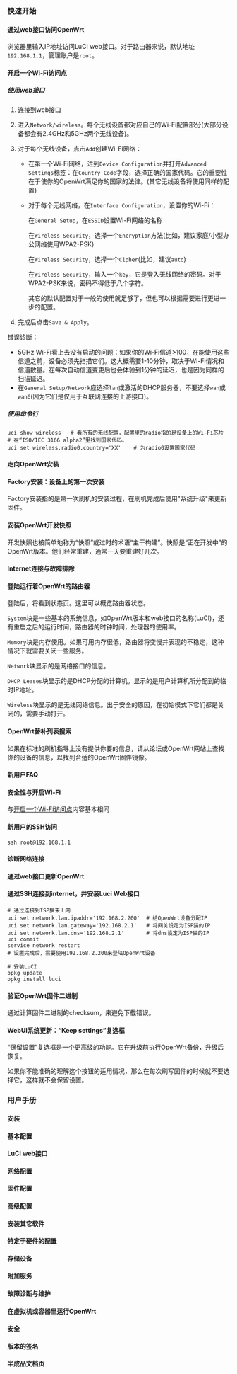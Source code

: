 ### 快速开始

#### 通过web接口访问OpenWrt

浏览器里输入IP地址访问LuCI web接口。对于路由器来说，默认地址`192.168.1.1`，管理账户是`root`。

#### 开启一个Wi-Fi访问点

##### 使用web接口

1. 连接到web接口

2. 进入`Network/wireless`。每个无线设备都对应自己的Wi-Fi配置部分(大部分设备都会有2.4GHz和5GHz两个无线设备)。

3. 对于每个无线设备，点击`Add`创建Wi-Fi网络：

   - 在第一个Wi-Fi网络，进到`Device Configuration`并打开`Advanced Settings`标签：在`Country Code`字段，选择正确的国家代码。它的重要性在于使你的OpenWrt满足你的国家的法律。(其它无线设备将使用同样的配置)

   - 对于每个无线网络，在`Interface Configuration`，设置你的Wi-Fi：

     在`General Setup`，在`ESSID`设置Wi-Fi网络的名称

     在`Wireless Security`，选择一个`Encryption`方法(比如，建议家庭/小型办公网络使用WPA2-PSK)

     在`Wireless Security`，选择一个`Cipher`(比如，建议`auto`)

     在`Wireless Security`，输入一个`key`，它是登入无线网络的密码。对于WPA2-PSK来说，密码不得低于八个字符。

     其它的默认配置对于一般的使用就足够了，但也可以根据需要进行更进一步的配置。

4. 完成后点击`Save & Apply`。

错误诊断：

- 5GHz Wi-Fi看上去没有启动的问题：如果你的Wi-Fi信道>100，在能使用这些信道之前，设备必须先扫描它们。这大概需要1-10分钟，取决于Wi-Fi情况和信道数量。在每次自动信道变更后也会体验到1分钟的延迟，也是因为同样的扫描延迟。
- 在`General Setup/Network`应选择`lan`或激活的DHCP服务器，不要选择`wan`或`wan6`(因为它们是仅用于互联网连接的上游接口)。

##### 使用命令行

```
uci show wireless	# 看所有的无线配置，配置里的radio指的是设备上的Wi-Fi芯片
# 在“ISO/IEC 3166 alpha2”里找到国家代码。
uci set wireless.radio0.country='XX'	# 为radio0设置国家代码
```



#### 走向OpenWrt安装

#### Factory安装：设备上的第一次安装

Factory安装指的是第一次刷机的安装过程，在刷机完成后使用"系统升级"来更新固件。

#### 安装OpenWrt开发快照

开发快照也被简单地称为“快照”或过时的术语“主干构建”。快照是“正在开发中”的OpenWrt版本。他们经常重建，通常一天要重建好几次。

#### Internet连接与故障排除

#### 登陆运行着OpenWrt的路由器

登陆后，将看到状态页。这里可以概览路由器状态。

`System`块是一些基本的系统信息，如OpenWrt版本和web接口的名称(LuCI)，还有重启之后的运行时间，路由器的时钟时间，处理器的使用率。

`Memory`块是内存使用。如果可用内存很低，路由器将变慢并表现的不稳定，这种情况下就需要关闭一些服务。

`Network`块显示的是网络接口的信息。

`DHCP Leases`块显示的是DHCP分配的计算机。显示的是用户计算机所分配到的临时IP地址。

`Wireless`块显示的是无线网络信息。出于安全的原因，在初始模式下它们都是关闭的，需要手动打开。

#### OpenWrt替补列表搜索

如果在标准的刷机指导上没有提供你要的信息，请从论坛或OpenWrt网站上查找你的设备的信息，以找到合适的OpenWrt固件镜像。

#### 新用户FAQ

#### 安全性与开启Wi-Fi

与[开启一个Wi-Fi访问点](#开启一个Wi-Fi访问点)内容基本相同

#### 新用户的SSH访问

```
ssh root@192.168.1.1
```



#### 诊断网络连接

#### 通过web接口更新OpenWrt

#### 通过SSH连接到internet，并安装Luci Web接口

```
# 通过连接到ISP猫来上网
uci set network.lan.ipaddr='192.168.2.200'	# 给OpenWrt设备分配IP
uci set network.lan.gateway='192.168.2.1'	# 将网关设定为ISP猫的IP
uci set network.lan.dns='192.168.2.1'		# 将dns设定为ISP猫的IP
uci commit
service network restart
# 设置完成后，需要使用192.168.2.200来登陆OpenWrt设备

# 安装LuCI
opkg update
opkg install luci
```



#### 验证OpenWrt固件二进制

通过计算固件二进制的checksum，来避免下载错误。

#### WebUI系统更新：“Keep settings”复选框

“保留设置”复选框是一个更高级的功能。它在升级前执行OpenWrt备份，升级后恢复。

如果你不能准确的理解这个按钮的适用情况，那么在每次刷写固件的时候就不要选择它，这样就不会保留设置。

### 用户手册

#### 安装

#### 基本配置

#### LuCI web接口

#### 网络配置

#### 固件配置

#### 高级配置

#### 安装其它软件

#### 特定于硬件的配置

#### 存储设备

#### 附加服务

#### 故障诊断与维护

#### 在虚拟机或容器里运行OpenWrt

#### 安全

#### 版本的签名

#### 半成品文档页